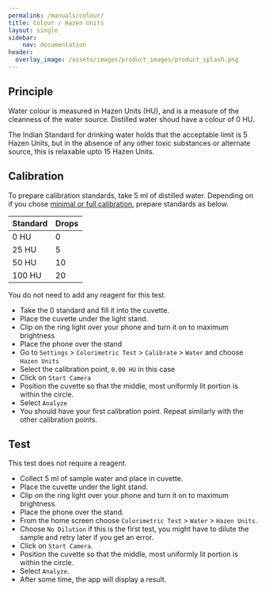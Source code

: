 ```yaml
---
permalink: /manuals/colour/
title: Colour / Hazen Units
layout: single
sidebar: 
    nav: documentation
header:
  overlay_image: /assets/images/product_images/product_splash.png
---
```

## Principle
Water colour is measured in Hazen Units (HU), and is a measure of the cleanness of the water source. Distilled water shoud have a colour of 0 HU.

The Indian Standard for drinking water holds that the acceptable limit is 5 Hazen Units, but in the absence of any other toxic substances or alternate source, this is relaxable upto 15 Hazen Units.

## Calibration
To prepare calibration standards, take 5 ml of distilled water. Depending on if you chose [minimal or full calibration](/manual/calibration/), prepare standards as below.

| Standard | Drops |
| --- | --- |
| 0 HU | 0 |
| 25 HU | 5 |
| 50 HU | 10 |
| 100 HU | 20 |

You do not need to add any reagent for this test.

* Take the 0 standard and fill it into the cuvette.
* Place the cuvette under the light stand.
* Clip on the ring light over your phone and turn it on to maximum brightness
* Place the phone over the stand
* Go to `Settings` > `Colorimetric Test` > `Calibrate` > `Water` and choose `Hazen Units`
* Select the calibration point, `0.00 HU` in this case
* Click on `Start Camera`
* Position the cuvette so that the middle, most uniformly lit portion is within the circle.
* Select `Analyze`
* You should have your first calibration point. Repeat similarly with the other calibration points.

## Test
This test does not require a reagent.

* Collect 5 ml of sample water and place in cuvette.
* Place the cuvette under the light stand.
* Clip on the ring light over your phone and turn it on to maximum brightness.
* Place the phone over the stand.
* From the home screen choose `Colorimetric Test` > `Water` > `Hazen Units`.
* Choose `No Dilution` if this is the first test, you might have to dilute the sample and retry later if you get an error.
* Click on `Start Camera`.
* Position the cuvette so that the middle, most uniformly lit portion is within the circle.
* Select `Analyze`.
* After some time, the app will display a result.